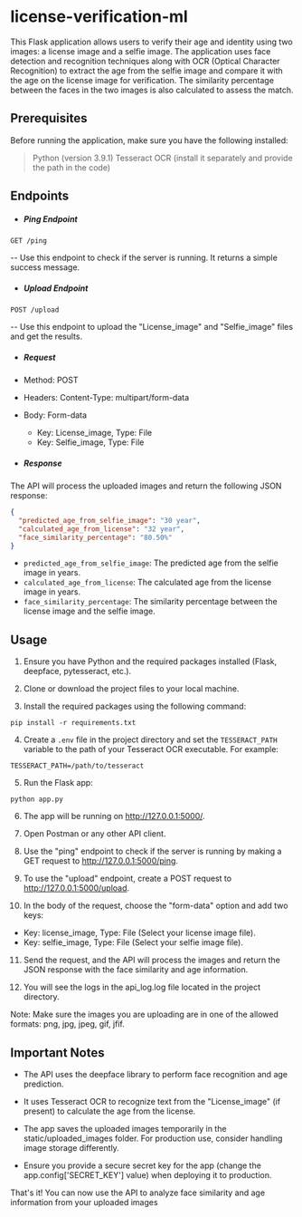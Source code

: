 # license-verification-ml
This Flask application allows users to verify their age and identity using two images: a license image and a selfie image. The application uses face detection and recognition techniques along with OCR (Optical Character Recognition) to extract the age from the selfie image and compare it with the age on the license image for verification. The similarity percentage between the faces in the two images is also calculated to assess the match.


## Prerequisites
Before running the application, make sure you have the following installed:
> Python (version 3.9.1)
> Tesseract OCR (install it separately and provide the path in the code)


## Endpoints

 - ##### Ping Endpoint
  ```GET /ping```

-- Use this endpoint to check if the server is running. It returns a simple success message.
 - ##### Upload Endpoint
 
  ```POST /upload```

-- Use this endpoint to upload the "License_image" and "Selfie_image" files and get the results.

- ##### Request
- Method: POST
- Headers: Content-Type: multipart/form-data
- Body: Form-data
  - Key: License_image, Type: File
  - Key: Selfie_image, Type: File

- ##### Response
The API will process the uploaded images and return the following JSON response:
```json
{
  "predicted_age_from_selfie_image": "30 year",
  "calculated_age_from_license": "32 year",
  "face_similarity_percentage": "80.50%"
}
```

- `predicted_age_from_selfie_image`: The predicted age from the selfie image in years.
- `calculated_age_from_license`: The calculated age from the license image in years.
- `face_similarity_percentage`: The similarity percentage between the license image and the selfie image.

## Usage

1. Ensure you have Python and the required packages installed (Flask, deepface, pytesseract, etc.).

2. Clone or download the project files to your local machine.

3. Install the required packages using the following command:
```
pip install -r requirements.txt
```

4. Create a `.env` file in the project directory and set the `TESSERACT_PATH` variable to the path of your Tesseract OCR executable. For example:
```
TESSERACT_PATH=/path/to/tesseract
```
5. Run the Flask app:
```
python app.py
```

6. The app will be running on http://127.0.0.1:5000/.

7. Open Postman or any other API client.

8. Use the "ping" endpoint to check if the server is running by making a GET request to http://127.0.0.1:5000/ping.

9. To use the "upload" endpoint, create a POST request to http://127.0.0.1:5000/upload.

10. In the body of the request, choose the "form-data" option and add two keys:

  - Key: license_image, Type: File (Select your license image file).
  - Key: selfie_image, Type: File (Select your selfie image file).

11. Send the request, and the API will process the images and return the JSON response with the face similarity and age information.

12. You will see the logs in the api_log.log file located in the project directory.

Note: Make sure the images you are uploading are in one of the allowed formats: png, jpg, jpeg, gif, jfif.

## Important Notes

- The API uses the deepface library to perform face recognition and age prediction.

- It uses Tesseract OCR to recognize text from the "License_image" (if present) to calculate the age from the license.

- The app saves the uploaded images temporarily in the static/uploaded_images folder. For production use, consider handling image storage differently.

- Ensure you provide a secure secret key for the app (change the app.config['SECRET_KEY'] value) when deploying it to production.


That's it! You can now use the API to analyze face similarity and age information from your uploaded images